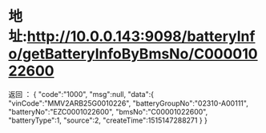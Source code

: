 # 地址:http://10.0.0.143:9098/batteryInfo/getBatteryInfoByBmsNo/C00001022600
返回 ：
{
    "code":"1000",
    "msg":null,
    "data":{
        "vinCode":"MMV2ARB25G0010226",
        "batteryGroupNo":"02310-A00111",
        "batteryNo":"EZC0001022600",
        "bmsNo":"C00001022600",
        "batteryType":1,
        "source":2,
        "createTime":1515147288271
    }
}
